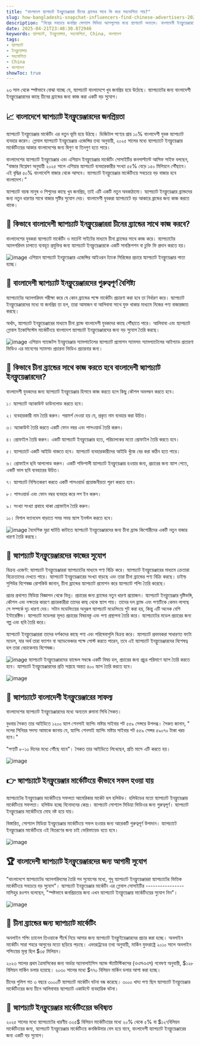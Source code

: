 ```yaml
---
title: "বাংলাদেশ স্ন্যাপচ্যাট ইনফ্লুয়েঞ্জাররা চীনের ব্র্যান্ডের সাথে কি করে সহযোগিতা পায়?"
slug: how-bangladeshi-snapchat-influencers-find-chinese-advertisers-2025-04-21
description: "বিশ্বের সবচেয়ে জনপ্রিয় সোশ্যাল মিডিয়া অ্যাপগুলোর মধ্যে স্ন্যাপচ্যাট অন্যতম। বাংলাদেশী ইনফ্লুয়েঞ্জারদের মধ্যে স্ন্যাপচ্যাটে জনপ্রিয়তা বাড়ছে। তাই চীনা ব্র্যান্ডের জন্য স্ন্যাপচ্যাটে বাংলাদেশী ইনফ্লুয়েঞ্জারদের সঙ্গে কাজ করা গুরুত্বপূর্ণ।"
date: 2025-04-21T23:48:30.872946
keywords: স্ন্যাপচ্যাট, ইনফ্লুয়েন্সার, সহযোগিতা, China, বাংলাদেশ
tags:
- স্ন্যাপচ্যাট
- ইনফ্লুয়েন্সার
- সহযোগিতা
- China
- বাংলাদেশ
showToc: true
---
```


২৩ সাল থেকে স্পষ্টভাবে বোঝা যাচ্ছে যে, স্ন্যাপচ্যাট বাংলাদেশে খুব জনপ্রিয় হয়ে উঠেছে। স্ন্যাপচ্যাটের জন্য বাংলাদেশী ইনফ্লুয়েঞ্জারদের কাছে চীনের ব্র্যান্ডের জন্য কাজ করা একটি বড় সুযোগ।



## 📈 বাংলাদেশে স্ন্যাপচ্যাট ইনফ্লুয়েঞ্জারদের জনপ্রিয়তা
স্ন্যাপচ্যাট ইনফ্লুয়েঞ্জার মার্কেটিং এর নতুন ভূমি হয়ে উঠছে। ডিজিটাল পণ্যের প্রায় ১০% বাংলাদেশী যুবক স্ন্যাপচ্যাট ব্যবহার করেন। গ্লোবাল স্ন্যাপচ্যাট ইনফ্লুয়েঞ্জার এজেন্সির তথ্য অনুযায়ী, ২০২৫ সালের মধ্যে স্ন্যাপচ্যাটে ইনফ্লুয়েঞ্জার মার্কেটিংয়ের আকার বাংলাদেশের জন্য দ্বিগুণ বা তিনগুণ হতে পারে।

বাংলাদেশের স্ন্যাপচ্যাট ইনফ্লুয়েঞ্জার এবং এশিয়ান ইনফ্লুয়েঞ্জার মার্কেটিং সোসাইটির কনসাল্ট্যান্ট আসিফ সাইফ বলছেন, "বাজার বিশ্লেষণ অনুযায়ী ২০২৫ সালে এশিয়ার স্ন্যাপচ্যাট ব্যবহারকারীর সংখ্যা ৫৫% বেড়ে ১৫০ মিলিয়নে পৌঁছাবে। এই বৃদ্ধির ৫০% বাংলাদেশি বাজার থেকে আসবে। স্ন্যাপচ্যাট ইনফ্লুয়েঞ্জার মার্কেটিংয়ে সবচেয়ে বড় বাজার হবে বাংলাদেশ।"

স্ন্যাপচ্যাট বয়স্ক মানুষ ও শিশুদের কাছে খুব জনপ্রিয়, তাই এটি একটি নতুন অবকাঠামো। স্ন্যাপচ্যাট ইনফ্লুয়েঞ্জার ব্র্যান্ডদের জন্য নতুন ধারণার সাথে বাজার সৃষ্টির সুযোগ দেয়। বাংলাদেশী যুবকরা স্ন্যাপচ্যাটে বড় আকারে ব্রান্ডের জন্য কাজ করতে থাকে।

## 💸 কিভাবে বাংলাদেশী স্ন্যাপচ্যাট ইনফ্লুয়েঞ্জাররা চীনের ব্র্যান্ডের সাথে কাজ করবে?

বাংলাদেশের যুবকরা স্ন্যাপচ্যাট মার্কেটিং ও মার্চেন্ট সাইটের মাধ্যমে চীনা ব্র্যান্ডের সাথে কাজ করে। স্ন্যাপচ্যাটের অ্যালগরিদম চালাতে ব্যবহৃত প্রযুক্তির জন্য স্ন্যাপচ্যাট ইনফ্লুয়েঞ্জারকে একটি সাবস্ক্রিপশন বা চুক্তি ফি প্রদান করতে হয়।


![image](https://static.thehansindia.com/content/2023/06/30/1273856-gotmi.jpg)
এশিয়ান স্ন্যাপচ্যাট ইনফ্লুয়েঞ্জার এজেন্সির আইওরন ট্যাংক সিরিজের প্রচারে স্ন্যাপচ্যাট ইনফ্লুয়েঞ্জার পাতা হচ্ছে। 
## 🔎 বাংলাদেশী স্ন্যাপচ্যাট ইনফ্লুয়েঞ্জারদের গুরুত্বপূর্ণ বৈশিষ্ট্য
স্ন্যাপচ্যাটের অ্যালগরিদম পরীক্ষা করে যে কোন ব্র্যান্ডের পক্ষে মার্কেটিং প্রচারণা করা হবে তা নির্ধারণ করে। স্ন্যাপচ্যাট ইনফ্লুয়েঞ্জারদের মধ্যে যা জনপ্রিয় তা হল, তারা আমাজন বা আলিবাবা সাথে যুক্ত থাকার মাধ্যমে নিজের পণ্য বাজারজাত করছে।

অর্থাৎ, স্ন্যাপচ্যাট ইনফ্লুয়েঞ্জারের মাধ্যমে চীনা ব্র্যান্ড বাংলাদেশী যুবকদের কাছে পৌঁছাতে পারে। আলিবাবা এবং স্ন্যাপচ্যাট গ্লোবাল ইকোসিস্টেম মার্কেটিংয়ে বাংলাদেশ স্ন্যাপচ্যাট ইনফ্লুয়েঞ্জারদের জন্য বড় সুযোগ তৈরি করছে। 


![image](https://sodoshop.com.bd/salt1/1.jpg)
এশিয়ান গ্যাজেটস ইনফ্লুয়েঞ্জার স্যামপাটেলের স্ন্যাপচ্যাট প্রমোশন স্যামসাং স্যামপ্যাটেলের আইপ্যাড প্রতারণা ভিডিও এর মানেগের স্যামসাং প্রচারনা ভিডিও প্রচারনার জন্য। 
## 🎣 কিভাবে চীনা ব্র্যান্ডের সাথে কাজ করতে হবে বাংলাদেশী স্ন্যাপচ্যাট ইনফ্লুয়েঞ্জারদের?

বাংলাদেশী যুবকদের জন্য স্ন্যাপচ্যাট ইনফ্লুয়েঞ্জার হিসাবে কাজ করতে হলে কিছু কৌশল অবলম্বন করতে হবে।

১। স্ন্যাপচ্যাট অ্যাকাউন্ট ডাউনলোড করতে হবে।

২। ব্যবহারকারী নাম তৈরি করুন। পরামর্শ দেওয়া হয় যে, প্রকৃত নাম ব্যবহার করা উচিত।

৩। অ্যাকাউন্ট তৈরি করতে একটি ফোন নম্বর এবং পাসওয়ার্ড তৈরি করুন।

৪। প্রোফাইল তৈরি করুন। একটি স্ন্যাপচ্যাট ইনফ্লুয়েঞ্জার হতে, পরিচালকের মতো প্রোফাইল তৈরি করতে হবে।

৫। স্ন্যাপচ্যাটে একটি আইডি থাকতে হবে। স্ন্যাপচ্যাট ব্যবহারকারীদের আইডি খুঁজে বের করা কঠিন হতে পারে।

৬। প্রোফাইল ছবি আপলোড করুন। একটি শক্তিশালী স্ন্যাপচ্যাট ইনফ্লুয়েঞ্জার হওয়ার জন্য, প্রচারের জন্য স্ন্যাপ পেতে, একটি ভাল ছবি ব্যবহারের উচিত।

৭। স্ন্যাপচ্যাট নিশ্চিতকরণ করতে একটি পাসওয়ার্ড প্রয়োজনীয়তা পূরণ করতে হবে।

৮। পাসওয়ার্ড এবং ফোন নম্বর ব্যবহার করে লগ ইন করুন।

৯। সংখ্যা সংখ্যা প্রবাহে থাকা প্রোফাইল তৈরি করুন।

১০। বিশাল ফ্যানবেস বাড়াতে সময় সময় স্ন্যাপ ইনস্টল করতে হবে। 


![image](https://cdn.thebiglead.com/wp-content/uploads/sites/90/2020/03/Snapchat.jpg)
বৈদেশিক মুদ্রা ঘাটতি কাটাতে স্ন্যাপচ্যাট ইনফ্লুয়েঞ্জারদের জন্য চীনা ব্র্যান্ড কিশোরীদের একটি নতুন বাজার ধারণা তৈরি করছে। 
## 🚥 স্ন্যাপচ্যাট ইনফ্লুয়েঞ্জারদের কাজের সুযোগ

বিক্রয় এজেন্ট: স্ন্যাপচ্যাট ইনফ্লুয়েঞ্জাররা স্ন্যাপচ্যাটের মাধ্যমে পণ্য বিক্রি করে। স্ন্যাপচ্যাট ইনফ্লুয়েঞ্জারের মাধ্যমে ক্রেতারা বিক্রেতাদের দেখতে পারে। স্ন্যাপচ্যাট ইনফ্লুয়েঞ্জারের সংখ্যা বাড়ছে এবং তারা চীনা ব্র্যান্ডের পণ্য বিক্রি করছে। চাইল্ড সুপিউর বিশেষজ্ঞ রোশকিউ জানান, চীনা ব্র্যান্ডের স্ন্যাপচ্যাট প্রমোশন করে স্ন্যাপচ্যাট শপিং তৈরি করেছে। 

প্রচার প্রথাগত মিডিয়া বিজ্ঞাপন থেকে ভিন্ন। প্রচারের জন্য ব্র্যান্ডের নতুন ধারণা প্রয়োজন। স্ন্যাপচ্যাট ইনফ্লুয়েঞ্জার দৃষ্টিভঙ্গি, কৌশল এবং দক্ষতার কারণে প্রচারকারীরা তাদের কাছ থেকে স্ন্যাপ পায়। তাদের দল ব্র্যান্ড এবং পণ্যটিকে কেমন লাগছে সে সম্পর্কে দৃঢ় ধারণা দেয়। সটান মডেলিংয়ের অনুরূপ স্ন্যাপচ্যাট মডেলিংয়ে শুট করা হয়, কিন্তু এটি অনেক বেশি ইন্টারেক্টিভ। স্ন্যাপচ্যাট মডেলরা মূলত প্রচারের বিষয়বস্তু এবং পণ্য প্রস্থাপনা তৈরি করে। স্ন্যাপচ্যাটের মডেল প্রচারের জন্য গল্প এবং ছবি তৈরি করে।

স্ন্যাপচ্যাট ইনফ্লুয়েঞ্জাররা তাদের দর্শকদের কাছে পণ্য এবং পরিষেবাগুলি বিক্রয় করে। স্ন্যাপচ্যাট প্রভাবকরা সাধারণত ফটো মডেল, যার অর্থ তারা ফ্যাশন বা অ্যাডভেঞ্চার পক্ষে পোস্ট করতে পারেন, তবে এই স্ন্যাপচ্যাট ইনফ্লুয়েঞ্জারদের বিশেষত্ব হল তারা বেচাকেনায় বিশেষজ্ঞ।


![image](https://www.griffinmarketinggroup.com/wp-content/uploads/2023/01/Snapchat_Marketing_Success_Tips.jpg)
স্ন্যাপচ্যাট ইনফ্লুয়েঞ্জারদের হ্যান্ডেল সম্বন্ধে একটি বিষয় হল, প্রচারের জন্য প্রচুর পরিমাণে স্ন্যাপ তৈরি করতে হবে। স্ন্যাপচ্যাট ইনফ্লুয়েঞ্জারদের প্রতি সপ্তাহে অন্তত ৪০০ স্ন্যাপ তৈরি করতে হবে।


![image](https://www.completebusinessgroup.com/wp-content/uploads/2023/01/How-To-Become-A-Snapchat-Influencer.jpg)
## 🌟 স্ন্যাপচ্যাটে বাংলাদেশী ইনফ্লুয়েঞ্জারের সাফল্য

বাংলাদেশের স্ন্যাপচ্যাট ইনফ্লুয়েঞ্জারদের মধ্যে অন্যতম রুমানা সিথি সৈকত।

বুধবার সৈকত তার আইডিতে ১২০০ স্ন্যাপ শেনসাই স্ন্যাপিং মাষ্টার সাইবার শট ৫৫৯ সেন্সরে উপলব্ধ। সৈকত জানান, " দলের সিনিয়র সদস্য আমাকে জানায় যে, স্ন্যাপিং শেনসাই স্ন্যাপিং মাষ্টার সাইবার শট ৫৫৯ সেন্সর ৫৯০৭০ টাকা খরচ হবে।"

"পণ্যটি ৮-১০ দিনের মধ্যে পৌঁছে যাবে"। সৈকত তার আইডিতে লিখেছেন, প্রতি মাসে এটি করতে হয়।


![image](https://www.saintbenedictchurch.com/uploads/1/1/8/1/118132575/snapchat_boston_2020_239.jpg)
## 👉 স্ন্যাপচ্যাটে ইনফ্লুয়েঞ্জার মার্কেটিংয়ে কীভাবে সফল হওয়া যায়

স্ন্যাপচ্যাটের ইনফ্লুয়েঞ্জার মার্কেটিংয়ে সফলতা আমেরিকার মার্কেট হল হলিউড। হলিউডের মতো স্ন্যাপচ্যাট ইনফ্লুয়েঞ্জার মার্কেটিংয়ে সফলতা। হলিউড হচ্ছে বিনোদনের কেন্দ্র। স্ন্যাপচ্যাট সোশ্যাল মিডিয়া ভিডিওর জন্য গুরুত্বপূর্ণ। স্ন্যাপচ্যাট ইনফ্লুয়েঞ্জার মার্কেটিংয়ে মোহ নষ্ট হয়ে যায়।

বিস্তারিত, সোশ্যাল মিডিয়া ইনফ্লুয়েঞ্জার মার্কেটিংয়ে সফল হওয়ার জন্য আরেকটি গুরুত্বপূর্ণ উপাদান। স্ন্যাপচ্যাটে ইনফ্লুয়েঞ্জার মার্কেটিংয়ে এই বিতরণের জন্য চাই ভেরিফায়েড হতে হবে।


![image](https://3796638.fs1.hubspotusercontent-na1.net/hubfs/3796638/blog-images/4-key-steps-to-become-a-snapchat-influencer.jpg)
## 🏆 বাংলাদেশী স্ন্যাপচ্যাট ইনফ্লুয়েঞ্জারদের জন্য আগামী সুযোগ


"বাংলাদেশে স্ন্যাপচ্যাটের অ্যালগরিদমের তৈরি সব সুযোগের মধ্যে, শুধু স্ন্যাপচ্যাট ইনফ্লুয়েঞ্জাররা স্ন্যাপচ্যাটের ভিত্তিক মার্কেটিংয়ে সবচেয়ে বড় সুযোগ"। স্ন্যাপচ্যাট ইনফ্লুয়েঞ্জার মার্কেটিং এর গ্লোবাল সোসাইটির ---------------- মাসিহুর রওশন বলেছেন, "স্পষ্টভাবে জনপ্রিয়তার জন্য এখন স্ন্যাপচ্যাট ইনফ্লুয়েঞ্জার মার্কেটিংয়ের সুযোগ নিন"।


![image](https://www.totalbeauty.com/uploads/images/blog/54b85ba8cd00f36e316bc307dce43e74/original.jpeg)
## 🧭 চীনা ব্র্যান্ডের জন্য স্ন্যাপচ্যাট মার্কেটিং 
অনলাইন শপিং চ্যানেল তিওয়াকে শীর্ষে নিয়ে আসার জন্য স্ন্যাপচ্যাট ইনফ্লুইয়েঞ্জারদের প্রচার করা হচ্ছে। অনলাইন মার্কেটিং সারা শহরে আগুনের মতো ছড়িয়ে পড়ছে। এভারট্রেডের তথ্য অনুযায়ী, মার্কিন যুক্তরাষ্ট্রে ২০১০ সালে অনলাইন শপিংয়ের মূল্য ছিল $৩৫ মিলিয়ন। 

২০২৩ সালের প্রথম ত্রৈমাসিকের জন্য অর্ডার অ্যানালাইসিস অ্যান্ড স্ট্যাটিস্টিকসের (ওএসএএস) গবেষণা অনুযায়ী, $১২৮ বিলিয়ন মার্কিন ডলার হয়েছে। ২০৩০ সালের মধ্যে $৭৭০ বিলিয়ন মার্কিন ডলার আশা করা হচ্ছে। 

চীনের পুলিশ গত ৩ বছরে ৩০০০টি স্ন্যাপচ্যাট মার্কেটিং ঘটনা বন্ধ করেছে। ৩০০০ খাদ্য পণ্য ছিল স্ন্যাপচ্যাট ইনফ্লুয়েঞ্জার মার্কেটিংয়ের জন্য চীনে আলিবাবার স্ন্যাপচ্যাট একাউন্টে ব্যবহারিক ঘটনা। 
## 📱 স্ন্যাপচ্যাট ইনফ্লুয়েঞ্জার মার্কেটিংয়ের ভবিষ্যত

২০২৫ সালের মধ্যে স্ন্যাপচ্যাটের ধারণীয় ৩২৫$ বিলিয়ন মার্কেটিংয়ের মধ্যে ২০% থেকে ৫% বা $১২৭বিলিয়ন মার্কেটিংয়ের জন্য, স্ন্যাপচ্যাট ইনফ্লুয়েঞ্জার মার্কেটিংয়ে কনজিউমার বেস হয়ে যাবে, বাংলাদেশী স্ন্যাপচ্যাট ইনফ্লুয়েঞ্জারের জন্য একটি বড় সুযোগ।